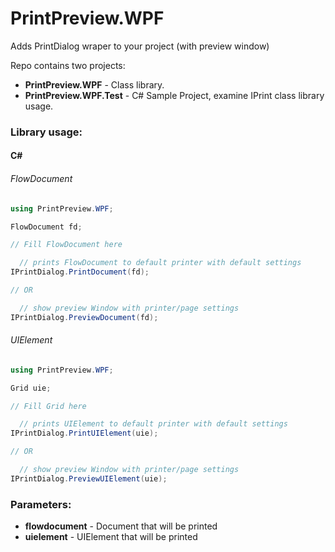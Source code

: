 # PrintPreview.WPF
Adds PrintDialog wraper to your project (with preview window)

Repo contains two projects:
* **PrintPreview.WPF** - Class library.
* **PrintPreview.WPF.Test** - C# Sample Project, examine IPrint class library usage.

### Library usage:
#### C#

###### FlowDocument

```C#
using PrintPreview.WPF;

FlowDocument fd;

// Fill FlowDocument here 

  // prints FlowDocument to default printer with default settings
IPrintDialog.PrintDocument(fd);

// OR

  // show preview Window with printer/page settings
IPrintDialog.PreviewDocument(fd);
```

###### UIElement

```C#
using PrintPreview.WPF;

Grid uie;

// Fill Grid here 

  // prints UIElement to default printer with default settings
IPrintDialog.PrintUIElement(uie);

// OR

  // show preview Window with printer/page settings
IPrintDialog.PreviewUIElement(uie);
```

### Parameters:

* **flowdocument** - Document that will be printed
* **uielement** - UIElement that will be printed


